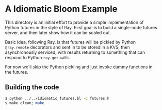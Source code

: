 # A Idiomatic Bloom Example
This directory is an initial effort to provide a simple implementation of Python futures in the style of Ray. First goal is to build a single-node futures server, and then later show how it can be scaled out.

Basic idea, following Ray, is that futures will be pickled by Python `@ray.remote` decorators and sent in to be stored in a KVS; then asynchronously serviced, with results returning to something that can respond to Python `ray.get` calls. 

For now we'll skip the Python pickling and just invoke dummy functions in the futures.


## Building the code
```bash
$ python ../../idiomatic futures.bl -o futures.h
$ make clean; make
```

